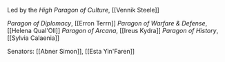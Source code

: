 Led by the *High Paragon of Culture*, [[Vennik Steele]]

*Paragon of Diplomacy*, [[Erron Terrn]]
*Paragon of Warfare & Defense*, [[Helena Qual'Oll]]
*Paragon of Arcana*, [[Ireus Kydra]]
*Paragon of History*, [[Sylvia Calaenia]]

Senators: [[Abner Simon]], [[Esta Yin'Faren]]